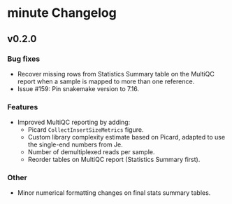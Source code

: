 # minute Changelog

## v0.2.0

### Bug fixes

* Recover missing rows from Statistics Summary table on the MultiQC report when
a sample is mapped to more than one reference.
* Issue #159: Pin snakemake version to 7.16. 

### Features

* Improved MultiQC reporting by adding:
	- Picard `CollectInsertSizeMetrics` figure.
	- Custom library complexity estimate based on Picard, adapted to use the
	single-end numbers from Je.
	- Number of demultiplexed reads per sample.
	- Reorder tables on MultiQC report (Statistics Summary first).

### Other

* Minor numerical formatting changes on final stats summary tables.
